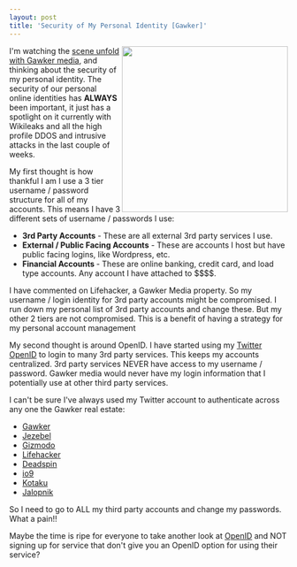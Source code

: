 ```yaml
---
layout: post
title: 'Security of My Personal Identity [Gawker]'
---
```

<a href="http://www.nytimes.com/2010/12/13/business/media/13gawker.html"><img src="http://kinlane-productions.s3.amazonaws.com/gawker_logo.jpg" alt="" width="300" align="right" /></a>I'm watching the <a href="http://www.nytimes.com/2010/12/13/business/media/13gawker.html?partner=rss&amp;emc=rss" target="_blank">scene unfold with Gawker media</a>, and thinking about the security of my personal identity. The security of our personal online identities has <strong>ALWAYS</strong> been important, it just has a spotlight on it currently with Wikileaks and all the high profile DDOS and intrusive attacks in the last couple of weeks.<p></p>
My first thought is how thankful I am I use a 3 tier username / password structure for all of my accounts. This means I have 3 different sets of username / passwords I use:
<ul class="mainlist">
	<li><strong>3rd Party Accounts</strong> - These are all external 3rd party services I use.</li>
	<li><strong>External / Public Facing Accounts</strong> - These are accounts I host but have public facing logins, like Wordpress, etc.</li>
	<li><strong>Financial Accounts </strong>- These are online banking, credit card, and load type accounts. Any account I have attached to $$$$.</li>
</ul>
I have commented on Lifehacker, a Gawker Media property. So my username / login identity for 3rd party accounts might be compromised. I run down my personal list of 3rd party accounts and change these. But my other 2 tiers are not compromised. This is a benefit of having a strategy for my personal account management<p></p>
My second thought is around OpenID. I have started using my <a href="http://twitter.com/#!/openid" target="_blank">Twitter OpenID</a> to login to many 3rd party services. This keeps my accounts centralized. 3rd party services NEVER have access to my username / password. Gawker media would never have my login information that I potentially use at other third party services.<p></p>
I can't be sure I've always used my Twitter account to authenticate across any one the Gawker real estate:
<ul class="mainlist">
	<li><a href="http://advertising.gawker.com/titles/gawker">Gawker</a></li>
	<li><a href="http://advertising.gawker.com/titles/jezebel">Jezebel</a></li>
	<li><a href="http://advertising.gawker.com/titles/gizmodo">Gizmodo</a></li>
	<li><a href="http://advertising.gawker.com/titles/lifehacker">Lifehacker</a></li>
	<li><a href="http://advertising.gawker.com/titles/deadspin">Deadspin</a></li>
	<li><a href="http://advertising.gawker.com/titles/io9">io9</a></li>
	<li><a href="http://advertising.gawker.com/titles/kotaku">Kotaku</a></li>
	<li><a href="http://advertising.gawker.com/titles/jalopnik">Jalopnik</a></li>
</ul>
So I need to go to ALL my third party accounts and change my passwords. What a pain!!<p></p>
Maybe the time is ripe for everyone to take another look at <a href="http://openid.net/" target="_blank">OpenID</a> and NOT signing up for service that don't give you an OpenID option for using their service?